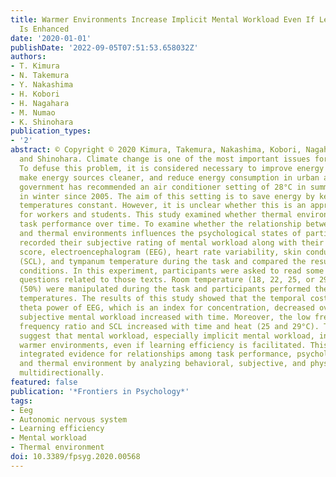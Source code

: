 ```yaml
---
title: Warmer Environments Increase Implicit Mental Workload Even If Learning Efficiency
  Is Enhanced
date: '2020-01-01'
publishDate: '2022-09-05T07:51:53.658032Z'
authors:
- T. Kimura
- N. Takemura
- Y. Nakashima
- H. Kobori
- H. Nagahara
- M. Numao
- K. Shinohara
publication_types:
- '2'
abstract: © Copyright © 2020 Kimura, Takemura, Nakashima, Kobori, Nagahara, Numao
  and Shinohara. Climate change is one of the most important issues for humanity.
  To defuse this problem, it is considered necessary to improve energy efficiency,
  make energy sources cleaner, and reduce energy consumption in urban areas. The Japanese
  government has recommended an air conditioner setting of 28°C in summer and 20°C
  in winter since 2005. The aim of this setting is to save energy by keeping room
  temperatures constant. However, it is unclear whether this is an appropriate temperature
  for workers and students. This study examined whether thermal environments influence
  task performance over time. To examine whether the relationship between task performance
  and thermal environments influences the psychological states of participants, we
  recorded their subjective rating of mental workload along with their working memory
  score, electroencephalogram (EEG), heart rate variability, skin conductance level
  (SCL), and tympanum temperature during the task and compared the results among different
  conditions. In this experiment, participants were asked to read some texts and answer
  questions related to those texts. Room temperature (18, 22, 25, or 29°C) and humidity
  (50%) were manipulated during the task and participants performed the task at these
  temperatures. The results of this study showed that the temporal cost of task and
  theta power of EEG, which is an index for concentration, decreased over time. However,
  subjective mental workload increased with time. Moreover, the low frequency to high
  frequency ratio and SCL increased with time and heat (25 and 29°C). These results
  suggest that mental workload, especially implicit mental workload, increases in
  warmer environments, even if learning efficiency is facilitated. This study indicates
  integrated evidence for relationships among task performance, psychological state,
  and thermal environment by analyzing behavioral, subjective, and physiological indexes
  multidirectionally.
featured: false
publication: '*Frontiers in Psychology*'
tags:
- Eeg
- Autonomic nervous system
- Learning efficiency
- Mental workload
- Thermal environment
doi: 10.3389/fpsyg.2020.00568
---
```


